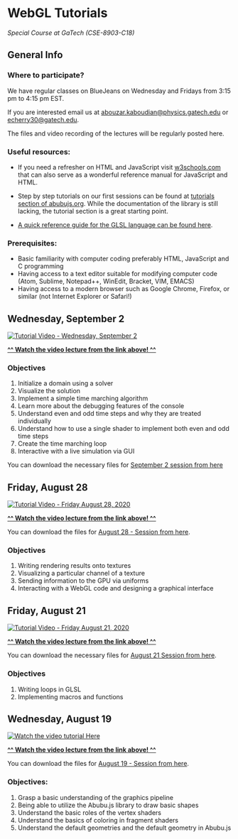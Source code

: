 # WebGL Tutorials
_Special Course at GaTech (CSE-8903-C18)_

## General Info
### Where to participate?
We have regular classes on BlueJeans on Wednesday and Fridays from 3:15 pm to 4:15 pm EST. 

If you are interested email us at [abouzar.kaboudian@physics.gatech.edu](mailto:abouzar.kaboudian@physics.gatech.edu) or [echerry30@gatech.edu](mailto:echerry30@gatech.edu).

The files and video recording of the lectures will be regularly posted here.


### Useful resources:
* If you need a refresher on HTML and JavaScript visit [w3schools.com](https://w3schools.com) that can also serve as a wonderful reference manual for JavaScript and HTML.
* Step by step tutorials on our first sessions can be found at [tutorials section of abubujs.org](https://www.abubujs.org/learning/tutorials/?help=doc). While the documentation of the library is still lacking, the tutorial section is a great starting point.

* [A quick reference guide for the GLSL language can be found here](https://www.khronos.org/files/webgl20-reference-guide.pdf).

### Prerequisites:
- Basic familiarity with computer coding preferably HTML, JavaScript and C programming
- Having access to a text editor suitable for modifying computer code (Atom, Sublime, Notepad++, WinEdit, Bracket, VIM, EMACS)
- Having access to a modern browser such as Google Chrome, Firefox, or similar (not Internet Explorer or Safari!)

## Wednesday, September 2
[![Tutorial Video - Wednesday, September 2](http://img.youtube.com/vi/xPEiBXWzNO4/0.jpg)](http://www.youtube.com/watch?v=xPEiBXWzNO4 "Tutorial Video - Wednesday, September 2")

[**^^ Watch the video lecture from the link above! ^^**](http://www.youtube.com/watch?v=xPEiBXWzNO4)

### Objectives
1. Initialize a domain using a solver
1. Visualize the solution
1. Implement a simple time marching algorithm
1. Learn more about the debugging features of the console
1. Understand even and odd time steps and why they are treated individually
1. Understand how to use a single shader to implement both even and odd time steps
1. Create the time marching loop
1. Interactive with a live simulation via GUI

You can download the necessary files for [September 2 session from here](./2020-September-02)

## Friday, August 28
[![Tutorial Video - Friday August 28, 2020](http://img.youtube.com/vi/WFw0_z5qj60/0.jpg)](http://www.youtube.com/watch?v=WFw0_z5qj60 "Tutorial Video - Friday August 28, 2020")

[**^^ Watch the video lecture from the link above! ^^**](http://www.youtube.com/watch?v=WFw0_z5qj60)

You can download the files for [August 28 - Session from here](./2020-August-28).

### Objectives
1. Writing rendering results onto textures
1. Visualizing a particular channel of a texture
1. Sending information to the GPU via uniforms
1. Interacting with a WebGL code and designing a graphical interface


## Friday, August 21
[![Tutorial Video - Friday August 21, 2020](http://img.youtube.com/vi/xsIviCqEbL0/0.jpg)](http://www.youtube.com/watch?v=xsIviCqEbL0 "Tutorial Video - Friday August 21, 2020")

[**^^ Watch the video lecture from the link above! ^^**](http://www.youtube.com/watch?v=xsIviCqEbL0)

You can download the necessary files for [August 21 Session from here](./2020-August-21).

### Objectives
1. Writing loops in GLSL
1. Implementing macros and functions

## Wednesday, August 19 

[![Watch the video tutorial Here](http://img.youtube.com/vi/2_I6YZXsAzs/0.jpg)](http://www.youtube.com/watch?v=2_I6YZXsAzs "Tutorial Video - Wednesday August 19, 2020")

[**^^ Watch the video lecture from the link above! ^^**](https://youtu.be/2_I6YZXsAzs)

You can download the files for [August 19 - Session from here](./2020-August-19).

### Objectives:
 1. Grasp a basic understanding of the graphics pipeline
 1. Being able to utilize the Abubu.js library to draw basic shapes
 1. Understand the basic roles of the vertex shaders
 1. Understand the basics of coloring in fragment shaders
 1. Understand the default geometries and the default geometry in Abubu.js


